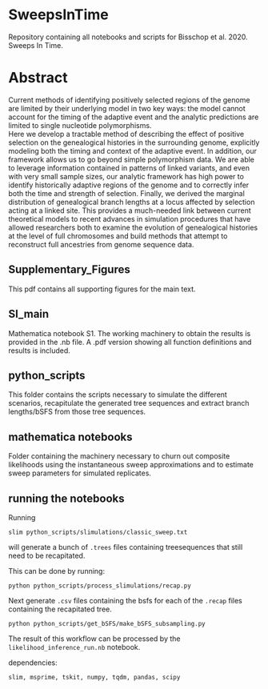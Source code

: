 # SweepsInTime
Repository containing all notebooks and scripts for Bisschop et al. 2020. Sweeps In Time.

# Abstract
Current methods of identifying positively selected regions of the genome are limited by their underlying model in two key ways: the model cannot account for the timing of the adaptive event and the analytic predictions are limited to single nucleotide polymorphisms.  
Here we develop a tractable method of describing the effect of positive selection on the genealogical histories in the surrounding genome, explicitly modeling both the timing and context of the adaptive event. In addition, our framework allows us to go beyond simple polymorphism data. We are able to leverage information contained in patterns of linked variants, and even with very small sample sizes, our analytic framework has high power to identify historically adaptive regions of the genome and to correctly infer both the time and strength of selection. Finally, we derived the marginal distribution of genealogical branch lengths at a locus affected by selection acting at a linked site. This provides a much-needed link between current theoretical models to recent advances in simulation procedures that have allowed researchers both to examine the evolution of genealogical histories at the level of full chromosomes and build methods that attempt to reconstruct full ancestries from genome sequence data.

## Supplementary_Figures
This pdf contains all supporting figures for the main text.

## SI_main
Mathematica notebook S1.  The working machinery to obtain the results is provided in the .nb file.  A .pdf version showing all function definitions and results is included. 

## python_scripts
This folder contains the scripts necessary to simulate the different scenarios, recapitulate the generated tree sequences and extract branch lengths/bSFS from those tree sequences.

## mathematica notebooks
Folder containing the machinery necessary to churn out composite likelihoods using the instantaneous sweep approximations and to estimate sweep parameters for simulated replicates.

## running the notebooks
Running 

	slim python_scripts/slimulations/classic_sweep.txt

will generate a bunch of `.trees` files containing treesequences that still need to be recapitated.

This can be done by running:

	python python_scripts/process_slimulations/recap.py

Next generate `.csv` files containing the bsfs for each of the `.recap` files containing the recapitated tree.

	python python_scripts/get_bSFS/make_bSFS_subsampling.py

The result of this workflow can be processed by the `likelihood_inference_run.nb` notebook.

dependencies: 

	slim, msprime, tskit, numpy, tqdm, pandas, scipy
	
